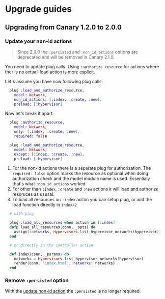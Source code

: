 # Upgrade guides

## Upgrading from Canary 1.2.0 to 2.0.0

### Update your non-id actions

> Since 2.0.0 the `:persisted` and `:non_id_actions` options are deprecated and will be removed in Canary 2.1.0.

You need to update plug calls. Using `:authorize_resource` for actions where ther is no actuall load action is more explicit.

Let's assume you have now following plug calls:
```elixir
  plug :load_and_authorize_resource,
    model: Network,
    non_id_actions: [:index, :create, :new],
    preload: [:hypervisor]
```

Now let's break it apart:
```elixir
  plug :authorize_resource,
    model: Network,
    only: [:index, :create, :new],
    required: false

  plug :load_and_authorize_resource,
    model: Network,
    except: [:index, :create, :new],
    preload: [:hypervisor]
```

1. For the non-id actions there is a separate plug for authorization. The `required: false` option marks the resource as optional when doing authorization check and the model module name is used. Essentialy that's what `:non_id_actions` worked.
2. For other than `:index`, `:create` and `:new` actions it will load and authorize resoruces as ususal.
3. To load all resources on `:index` aciton you can setup plug, or add the load function directly in `index/2`

```elixir
  # with plug

  plug :load_all_resources when action in [:index]
  defp load_all_resources(conn, _opts) do
    assign(:networks, Hypervisors.list_hypervisor_networks(hypervisor))
  end

  # or directly in the controller action

  def index(conn, _params) do
    networks = Hypervisors.list_hypervisor_networks(hypervisor)
    render(conn, "index.html", networks: networks)
  end
```

### Remove `:persisted` option

With the [update non-id action](#update-your-non-id-actions) the `:persisted` is no longer required.